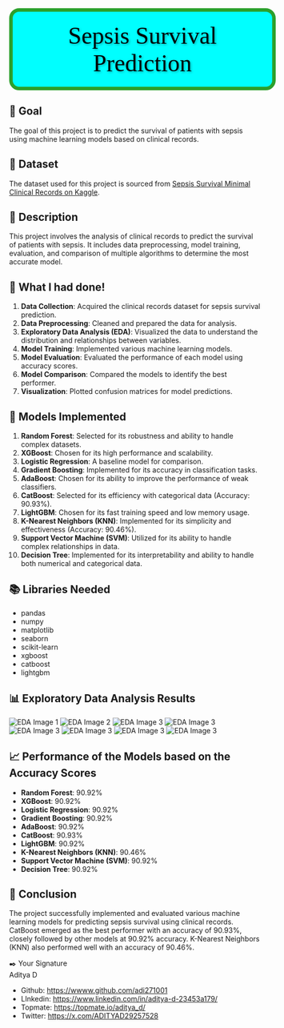 <p style="font-family: 'Amiri', serif; font-size: 3rem; color: black; text-align: center; margin: 0; text-shadow: 2px 2px 4px rgba(0, 0, 0, 0.3); background-color: cyan; padding: 20px; border-radius: 20px; border: 7px solid #2ca02c; width: 95%;">Sepsis Survival Prediction</p>

## 🎯 Goal

The goal of this project is to predict the survival of patients with sepsis using machine learning models based on clinical records.

## 🧵 Dataset

The dataset used for this project is sourced from [Sepsis Survival Minimal Clinical Records on Kaggle](https://www.kaggle.com/datasets/joebeachcapital/sepsis-survival-minimal-clinical-records).

## 🧾 Description

This project involves the analysis of clinical records to predict the survival of patients with sepsis. It includes data preprocessing, model training, evaluation, and comparison of multiple algorithms to determine the most accurate model.

## 🧮 What I had done!

1. **Data Collection**: Acquired the clinical records dataset for sepsis survival prediction.
2. **Data Preprocessing**: Cleaned and prepared the data for analysis.
3. **Exploratory Data Analysis (EDA)**: Visualized the data to understand the distribution and relationships between variables.
4. **Model Training**: Implemented various machine learning models.
5. **Model Evaluation**: Evaluated the performance of each model using accuracy scores.
6. **Model Comparison**: Compared the models to identify the best performer.
7. **Visualization**: Plotted confusion matrices for model predictions.

## 🚀 Models Implemented

1. **Random Forest**: Selected for its robustness and ability to handle complex datasets.
2. **XGBoost**: Chosen for its high performance and scalability.
3. **Logistic Regression**: A baseline model for comparison.
4. **Gradient Boosting**: Implemented for its accuracy in classification tasks.
5. **AdaBoost**: Chosen for its ability to improve the performance of weak classifiers.
6. **CatBoost**: Selected for its efficiency with categorical data (Accuracy: 90.93%).
7. **LightGBM**: Chosen for its fast training speed and low memory usage.
8. **K-Nearest Neighbors (KNN)**: Implemented for its simplicity and effectiveness (Accuracy: 90.46%).
9. **Support Vector Machine (SVM)**: Utilized for its ability to handle complex relationships in data.
10. **Decision Tree**: Implemented for its interpretability and ability to handle both numerical and categorical data.

## 📚 Libraries Needed

- pandas
- numpy
- matplotlib
- seaborn
- scikit-learn
- xgboost
- catboost
- lightgbm

## 📊 Exploratory Data Analysis Results

![EDA Image 1](https://github.com/adi271001/ML-Crate/blob/sepsis-survival-prediction/Sepsis%20Survival%20Prediction/Images/__results___10_0.png?raw=true)
![EDA Image 2](https://github.com/adi271001/ML-Crate/blob/sepsis-survival-prediction/Sepsis%20Survival%20Prediction/Images/__results___11_1.png?raw=true)
![EDA Image 3](https://github.com/adi271001/ML-Crate/blob/sepsis-survival-prediction/Sepsis%20Survival%20Prediction/Images/__results___11_3.png?raw=true)
![EDA Image 3](https://github.com/adi271001/ML-Crate/blob/sepsis-survival-prediction/Sepsis%20Survival%20Prediction/Images/__results___11_5.png?raw=true)
![EDA Image 3](https://github.com/adi271001/ML-Crate/blob/sepsis-survival-prediction/Sepsis%20Survival%20Prediction/Images/__results___11_7.png?raw=true)
![EDA Image 3](https://github.com/adi271001/ML-Crate/blob/sepsis-survival-prediction/Sepsis%20Survival%20Prediction/Images/__results___12_1.png?raw=true)
![EDA Image 3](https://github.com/adi271001/ML-Crate/blob/sepsis-survival-prediction/Sepsis%20Survival%20Prediction/Images/__results___13_1.png?raw=true)
![EDA Image 3](https://github.com/adi271001/ML-Crate/blob/sepsis-survival-prediction/Sepsis%20Survival%20Prediction/Images/__results___14_2.png?raw=true)

## 📈 Performance of the Models based on the Accuracy Scores

- **Random Forest**: 90.92%
- **XGBoost**: 90.92%
- **Logistic Regression**: 90.92%
- **Gradient Boosting**: 90.92%
- **AdaBoost**: 90.92%
- **CatBoost**: 90.93%
- **LightGBM**: 90.92%
- **K-Nearest Neighbors (KNN)**: 90.46%
- **Support Vector Machine (SVM)**: 90.92%
- **Decision Tree**: 90.92%

## 📢 Conclusion

The project successfully implemented and evaluated various machine learning models for predicting sepsis survival using clinical records. CatBoost emerged as the best performer with an accuracy of 90.93%, closely followed by other models at 90.92% accuracy. K-Nearest Neighbors (KNN) also performed well with an accuracy of 90.46%.

✒️ Your Signature  
Aditya D
* Github: https://wwww.github.com/adi271001
* LInkedin: https://www.linkedin.com/in/aditya-d-23453a179/
* Topmate: https://topmate.io/aditya_d/
* Twitter: https://x.com/ADITYAD29257528
